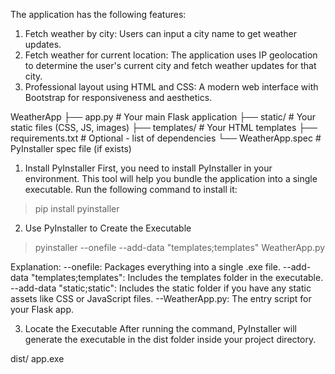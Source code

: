 The application has the following features:

1. Fetch weather by city: Users can input a city name to get weather updates.
2. Fetch weather for current location: The application uses IP geolocation to determine the user's current   city and fetch weather updates for that city.
3. Professional layout using HTML and CSS: A modern web interface with Bootstrap for responsiveness and aesthetics.


WeatherApp
├── app.py                # Your main Flask application
├── static/               # Your static files (CSS, JS, images)
├── templates/            # Your HTML templates
├── requirements.txt      # Optional - list of dependencies
└── WeatherApp.spec       # PyInstaller spec file (if exists)

1. Install PyInstaller
First, you need to install PyInstaller in your environment. 
This tool will help you bundle the application into a single executable.
Run the following command to install it:

>pip install pyinstaller


2. Use PyInstaller to Create the Executable

>pyinstaller --onefile --add-data "templates;templates" WeatherApp.py


Explanation:
--onefile: Packages everything into a single .exe file.
--add-data "templates;templates": Includes the templates folder in the executable.
--add-data "static;static": Includes the static folder if you have any static assets like CSS or JavaScript files.
--WeatherApp.py: The entry script for your Flask app.


3. Locate the Executable
After running the command, PyInstaller will generate the executable in the dist folder inside your project directory. 

dist/
    app.exe